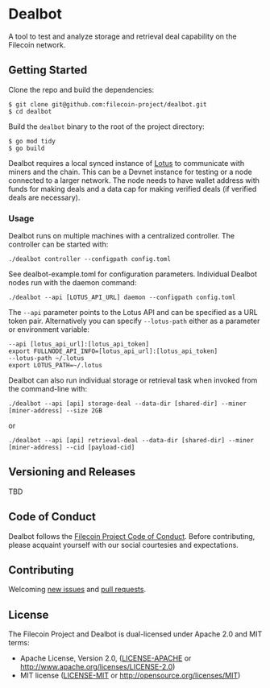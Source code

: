 # Dealbot

A tool to test and analyze storage and retrieval deal capability on the Filecoin network.

## Getting Started

Clone the repo and build the dependencies:

```console
$ git clone git@github.com:filecoin-project/dealbot.git
$ cd dealbot
```

Build the `dealbot` binary to the root of the project directory:

```console
$ go mod tidy
$ go build
```
Dealbot requires a local synced instance of [Lotus](https://github.com/filecoin-project/lotus/) to communicate with miners and the chain. This can be a Devnet instance for testing or a node connected to a larger network. The node needs to have wallet address with funds for making deals and a data cap for making verified deals (if verified deals are necessary).

### Usage

Dealbot runs on multiple machines with a centralized controller. The controller can be started with:

```
./dealbot controller --configpath config.toml
```

See dealbot-example.toml for configuration parameters. Individual Dealbot nodes run with the daemon command:
 
```
./dealbot --api [LOTUS_API_URL] daemon --configpath config.toml
```

The `--api` parameter points to the Lotus API and can be specified as a URL token pair. Alternatively you can specify `--lotus-path` either as a parameter or environment variable:

```
--api [lotus_api_url]:[lotus_api_token]
export FULLNODE_API_INFO=[lotus_api_url]:[lotus_api_token]
--lotus-path ~/.lotus
export LOTUS_PATH=~/.lotus
```

Dealbot can also run individual storage or retrieval task when invoked from the command-line with:

```
./dealbot --api [api] storage-deal --data-dir [shared-dir] --miner [miner-address] --size 2GB 
``` 

or 

```
./dealbot --api [api] retrieval-deal --data-dir [shared-dir] --miner [miner-address] --cid [payload-cid] 
``` 

## Versioning and Releases

TBD

## Code of Conduct

Dealbot follows the [Filecoin Project Code of Conduct](https://github.com/filecoin-project/community/blob/master/CODE_OF_CONDUCT.md). Before contributing, please acquaint yourself with our social courtesies and expectations.


## Contributing

Welcoming [new issues](https://github.com/filecoin-project/dealbot/issues/new) and [pull requests](https://github.com/filecoin-project/dealbot/pulls).


## License

The Filecoin Project and Dealbot is dual-licensed under Apache 2.0 and MIT terms:

- Apache License, Version 2.0, ([LICENSE-APACHE](https://github.com/filecoin-project/dealbot/blob/master/LICENSE-APACHE) or http://www.apache.org/licenses/LICENSE-2.0)
- MIT license ([LICENSE-MIT](https://github.com/filecoin-project/dealbot/blob/master/LICENSE-MIT) or http://opensource.org/licenses/MIT)
